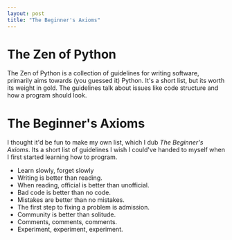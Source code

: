 ```yaml
---
layout: post
title: "The Beginner's Axioms"
---
```


# The Zen of Python
The Zen of Python is a collection of guidelines for writing software, primarily aims towards (you guessed it) Python. It's a short list, but its worth its weight in gold. The guidelines talk about issues like code structure and how a program should look.

# The Beginner's Axioms
I thought it'd be fun to make my own list, which I dub *The Beginner's Axioms*. Its a short list of guidelines I wish I could've handed to myself when I first started learning how to program.

* Learn slowly, forget slowly
* Writing is better than reading.
* When reading, official is better than unofficial.
* Bad code is better than no code.
* Mistakes are better than no mistakes.
* The first step to fixing a problem is admission.
* Community is better than solitude.
* Comments, comments, comments.
* Experiment, experiment, experiment.
